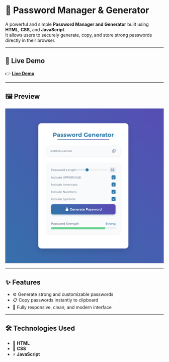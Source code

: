 # 🔐 Password Manager & Generator

A powerful and simple **Password Manager and Generator** built using **HTML**, **CSS**, and **JavaScript**.  
It allows users to securely generate, copy, and store strong passwords directly in their browser.

---

## 🚀 Live Demo

👉 [**Live Demo**]()


---

## 🖼️ Preview

![Password Manager Preview](/Image/preview.png)

---

## ✨ Features

- ⚙️ Generate strong and customizable passwords
- 📋 Copy passwords instantly to clipboard
- 📱 Fully responsive, clean, and modern interface

---

## 🛠️ Technologies Used

- 🧱 **HTML**
- 🎨 **CSS**
- ⚡ **JavaScript**
